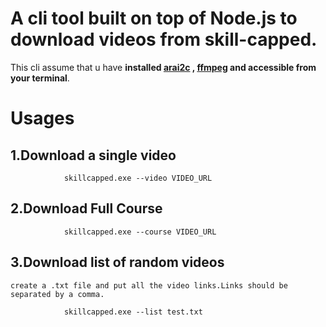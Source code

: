 # A cli tool built on top of Node.js to download videos from skill-capped.

This cli assume that u have **installed [arai2c](https://github.com/aria2/aria2/releases) , [ffmpeg](https://www.gyan.dev/ffmpeg/builds/ffmpeg-git-full.7z) and accessible from your terminal**.

# Usages
   ## 1.Download a single video
    
```
            skillcapped.exe --video VIDEO_URL
```
   ## 2.Download Full Course
    
```
            skillcapped.exe --course VIDEO_URL
```
   ## 3.Download list of random videos
   
    create a .txt file and put all the video links.Links should be separated by a comma.
    
```
            skillcapped.exe --list test.txt
```

